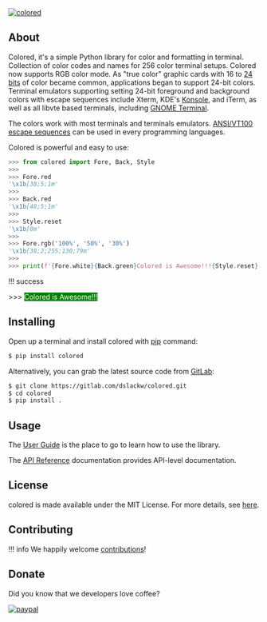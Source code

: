 <a href="https://dslackw.gitlab.io/colored"> 
<img src="https://gitlab.com/dslackw/colored/-/raw/site/docs/images/colored.png" title="colored"></a>

## About

Colored, it's a simple Python library for color and formatting in terminal.
Collection of color codes and names for 256 color terminal setups. 
Colored now supports RGB color mode. As "true color" graphic cards with 16 to <a href="https://en.wikipedia.org/wiki/ANSI_escape_code#24-bit" target="_blank">24 bits</a> of color became common, 
applications began to support 24-bit colors. Terminal emulators supporting setting 24-bit foreground and background 
colors with escape sequences include Xterm, KDE's <a href="https://en.wikipedia.org/wiki/Konsole" target="_blank">Konsole</a>, and iTerm, as well as all libvte based terminals,
including <a href="https://en.wikipedia.org/wiki/GNOME_Terminal" target="_blank">GNOME Terminal</a>.

The colors work with most terminals and terminals emulators.
<a href="https://en.wikipedia.org/wiki/ANSI_escape_code" target="_blank">ANSI/VT100 escape sequences</a> can be used in every programming languages.

Colored is powerful and easy to use:

```python title="Python 3.9.17"
>>> from colored import Fore, Back, Style
>>>
>>> Fore.red
'\x1b[38;5;1m'
>>>
>>> Back.red
'\x1b[48;5;1m'
>>>
>>> Style.reset
'\x1b[0m'
>>> 
>>> Fore.rgb('100%', '50%', '30%')
'\x1b[38;2;255;130;79m'
>>>
>>> print(f'{Fore.white}{Back.green}Colored is Awesome!!!{Style.reset}')
```
!!! success
    <p> >>> <span style="background-color: green">
      <span style="color: white">Colored is Awesome!!!</span></span>
    </p>

## Installing

Open up a terminal and install colored with <a href="https://pip.pypa.io/en/stable/" target="_blank">pip</a> command:

```bash
$ pip install colored
```

Alternatively, you can grab the latest source code from <a href="https://gitlab.com/dslackw/colored" target="_blank">GitLab</a>:
```bash
$ git clone https://gitlab.com/dslackw/colored.git
$ cd colored
$ pip install .
```

## Usage

The [User Guide](https://dslackw.gitlab.io/colored/user_guide/user_guide/#user-guide) is the place to go to learn how to use the library. 

The [API Reference](https://dslackw.gitlab.io/colored/api/attributes/) documentation provides API-level documentation.

## License

colored is made available under the MIT License. For more details, see [here](https://dslackw.gitlab.io/colored/license/#mit-license).

## Contributing

!!! info
    We happily welcome [contributions](https://dslackw.gitlab.io/colored/contributors/)!

## Donate

Did you know that we developers love coffee? 

[<img src="https://gitlab.com/dslackw/colored/-/raw/site/docs/images/paypaldonate.png" alt="paypal" title="donate">](https://www.paypal.me/dslackw)
